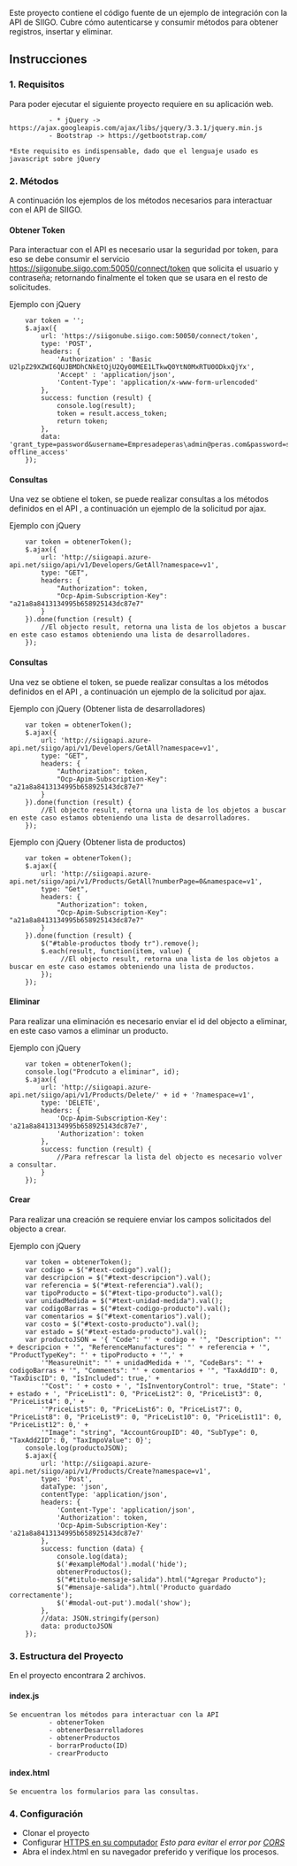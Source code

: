 Este proyecto contiene el código fuente de un ejemplo de integración con la API de SIIGO. Cubre cómo autenticarse y consumir métodos para obtener registros, insertar y eliminar.

## Instrucciones

### 1. Requisitos
Para poder ejecutar el siguiente proyecto requiere en su aplicación web.

```
          - * jQuery -> https://ajax.googleapis.com/ajax/libs/jquery/3.3.1/jquery.min.js
          - Bootstrap -> https://getbootstrap.com/

*Este requisito es indispensable, dado que el lenguaje usado es javascript sobre jQuery
```

### 2. Métodos
A continuación los ejemplos de los métodos necesarios para interactuar con el API de SIIGO.

#### Obtener Token
Para interactuar con el API es necesario usar la seguridad por token, para eso se debe consumir el servicio https://siigonube.siigo.com:50050/connect/token que solicita el usuario y contraseña; retornando finalmente el token que se usara en el resto de solicitudes.

Ejemplo con jQuery
```
    var token = '';
    $.ajax({
        url: 'https://siigonube.siigo.com:50050/connect/token',
        type: 'POST',
        headers: {
            'Authorization' : 'Basic U2lpZ29XZWI6QUJBMDhCNkEtQjU2Qy00MEE1LTkwQ0YtN0MxRTU0ODkxQjYx',
            'Accept' : 'application/json',
            'Content-Type': 'application/x-www-form-urlencoded'
        },
        success: function (result) {
            console.log(result);
            token = result.access_token;
            return token;
        },
        data: 'grant_type=password&username=Empresadeperas\admin@peras.com&password=siigo2019&scope=WebApi offline_access'
    });
```

#### Consultas
Una vez se obtiene el token, se puede realizar consultas a los métodos definidos en el API <URL>, a continuación un ejemplo de la solicitud por ajax.

Ejemplo con jQuery
```
    var token = obtenerToken();
    $.ajax({
        url: 'http://siigoapi.azure-api.net/siigo/api/v1/Developers/GetAll?namespace=v1',
        type: "GET",
        headers: {
            "Authorization": token,
            "Ocp-Apim-Subscription-Key": "a21a8a8413134995b658925143dc87e7"
        }
    }).done(function (result) {
        //El objecto result, retorna una lista de los objetos a buscar en este caso estamos obteniendo una lista de desarrolladores.
    });
```

#### Consultas
Una vez se obtiene el token, se puede realizar consultas a los métodos definidos en el API <URL>, a continuación un ejemplo de la solicitud por ajax.

Ejemplo con jQuery (Obtener lista de desarrolladores)
```
    var token = obtenerToken();
    $.ajax({
        url: 'http://siigoapi.azure-api.net/siigo/api/v1/Developers/GetAll?namespace=v1',
        type: "GET",
        headers: {
            "Authorization": token,
            "Ocp-Apim-Subscription-Key": "a21a8a8413134995b658925143dc87e7"
        }
    }).done(function (result) {
        //El objecto result, retorna una lista de los objetos a buscar en este caso estamos obteniendo una lista de desarrolladores.
    });
```

Ejemplo con jQuery (Obtener lista de productos)
```
    var token = obtenerToken();
    $.ajax({
        url: 'http://siigoapi.azure-api.net/siigo/api/v1/Products/GetAll?numberPage=0&namespace=v1',
        type: "Get",
        headers: {
            "Authorization": token,
            "Ocp-Apim-Subscription-Key": "a21a8a8413134995b658925143dc87e7"
        }
    }).done(function (result) {
        $("#table-productos tbody tr").remove();
        $.each(result, function(item, value) {
             //El objecto result, retorna una lista de los objetos a buscar en este caso estamos obteniendo una lista de productos.
        });
    });
```

#### Eliminar
Para realizar una eliminación es necesario enviar el id del objecto a eliminar, en este caso vamos a eliminar un producto.

Ejemplo con jQuery
```
    var token = obtenerToken();
    console.log("Prodcuto a eliminar", id);
    $.ajax({
        url: 'http://siigoapi.azure-api.net/siigo/api/v1/Products/Delete/' + id + '?namespace=v1',
        type: 'DELETE',
        headers: {
            'Ocp-Apim-Subscription-Key': 'a21a8a8413134995b658925143dc87e7',
            'Authorization': token
        },
        success: function (result) {
            //Para refrescar la lista del objecto es necesario volver a consultar.
        }
    });
```

#### Crear
Para realizar una creación se requiere enviar los campos solicitados del objecto a crear.

Ejemplo con jQuery
```
    var token = obtenerToken();
    var codigo = $("#text-codigo").val();
    var descripcion = $("#text-descripcion").val();
    var referencia = $("#text-referencia").val();
    var tipoProducto = $("#text-tipo-producto").val();
    var unidadMedida = $("#text-unidad-medida").val();
    var codigoBarras = $("#text-codigo-producto").val();
    var comentarios = $("#text-comentarios").val();
    var costo = $("#text-costo-producto").val();
    var estado = $("#text-estado-producto").val();
    var productoJSON = '{ "Code": "' + codigo + '", "Description": "' + descripcion + '", "ReferenceManufactures": "' + referencia + '", "ProductTypeKey": "' + tipoProducto + '",' +
        '"MeasureUnit": "' + unidadMedida + '", "CodeBars": "' + codigoBarras + '", "Comments": "' + comentarios + '", "TaxAddID": 0, "TaxDiscID": 0, "IsIncluded": true,' +
        '"Cost": ' + costo + ', "IsInventoryControl": true, "State": ' + estado + ', "PriceList1": 0, "PriceList2": 0, "PriceList3": 0, "PriceList4": 0,' +
        '"PriceList5": 0, "PriceList6": 0, "PriceList7": 0, "PriceList8": 0, "PriceList9": 0, "PriceList10": 0, "PriceList11": 0, "PriceList12": 0,' +
        '"Image": "string", "AccountGroupID": 40, "SubType": 0, "TaxAdd2ID": 0, "TaxImpoValue": 0}';
    console.log(productoJSON);
    $.ajax({
        url: 'http://siigoapi.azure-api.net/siigo/api/v1/Products/Create?namespace=v1',
        type: 'Post',
        dataType: 'json',
        contentType: 'application/json',
        headers: {
            'Content-Type': 'application/json',
            'Authorization': token,
            'Ocp-Apim-Subscription-Key': 'a21a8a8413134995b658925143dc87e7'
        },
        success: function (data) {
            console.log(data);
            $('#exampleModal').modal('hide');
            obtenerProductos();
            $("#titulo-mensaje-salida").html("Agregar Producto");
            $("#mensaje-salida").html('Producto guardado correctamente');
            $('#modal-out-put').modal('show');
        },
        //data: JSON.stringify(person)
        data: productoJSON
    });
```
### 3. Estructura del Proyecto
En el proyecto encontrara 2 archivos.
  
#### index.js
```
Se encuentran los métodos para interactuar con la API
          - obtenerToken
          - obtenerDesarrolladores
          - obtenerProductos
          - borrarProducto(ID)    
          - crearProducto    
```
    
#### index.html
```
Se encuentra los formularios para las consultas.
```

### 4. Configuración

- Clonar el proyecto
- Configurar <a href="https://medium.freecodecamp.org/how-to-get-https-working-on-your-local-development-environment-in-5-minutes-7af615770eec">HTTPS en su computador</a> *Esto para evitar el error por <a href="https://developer.mozilla.org/es/docs/Web/HTTP/Access_control_CORS">CORS</a>*
- Abra el index.html en su navegador preferido y verifique los procesos.
